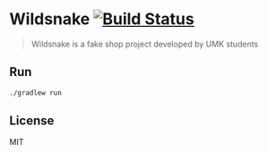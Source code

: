 # Wildsnake [![Build Status](https://travis-ci.org/allegrotech-umk/wildsnake.svg?branch=master)](https://travis-ci.org/allegrotech-umk/wildsnake)

> Wildsnake is a fake shop project developed by UMK students

## Run

```sh
./gradlew run
```

## License

MIT
